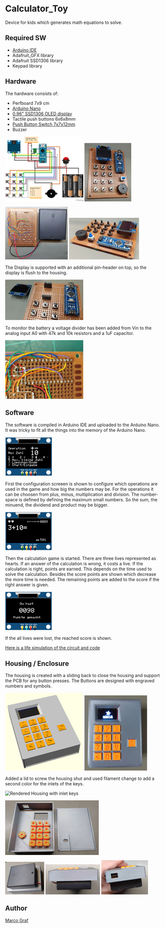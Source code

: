 # Calculator_Toy
Device for kids which generates math equations to solve.

## Required SW
* [Arduino IDE](https://www.arduino.cc/en/main/software)
* Adafruit_GFX library
* Adafruit SSD1306 library
* Keypad library

## Hardware
The hardware consists of:
* Perfboard 7x9 cm
* [Arduino Nano](https://store.arduino.cc/collections/nano-family/products/arduino-nano)
* [0.96" SSD1306 OLED display](https://www.aliexpress.com/w/wholesale-ssd1306.html)
* Tactile push buttons 6x6x8mm
* [Push Button Switch 7x7x12mm](https://www.aliexpress.com/item/32826123110.html)
* Buzzer

<img src="HW/Calculator_Toy_Steckplatine.png" alt="Wiring of hardware" width="50%"/> <img src="doc/PCB_front.jpg" alt="PCB front" width="30%"/><br>

<img src="doc/PCB_back.jpg" alt="PCB back" width="40%"/> <img src="doc/PCB_side.jpg" alt="PCB side" width="45%"/>


The Display is supported with an additional pin-header on top, so the display is flush
to the housing.

<img src="doc/PCB_display_support.jpg" alt="Display support" width="50%"/>


To monitor the battery a voltage divider has been added from Vin to the analog input A0
with 47k and 10k resistors and a 1uF capacitor.

<img src="doc/Voltage_divider.jpg" alt="Added voltage divier" width="50%"/>


## Software
The software is compiled in Arduino IDE and uploaded to the Arduino Nano.
It was tricky to fit all the things into the memory of the Arduino Nano.

<img src="doc/Display_Config.png" alt="Display Config" width="30%"/>

First the configuration screeen is shown to configure which operations are used in the
game and how big the numbers may be. For the operations it can be choosen from plus,
minus, multiplication and division. The number-space is defined by defining the maximum
small numbers. So the sum, the minuend, the dividend and product may be bigger.

<img src="doc/Display_Game.png" alt="Display Game" width="30%"/>

Then the calculation game is started. There are three lives represented as hearts. If an
answer of the calculation is wrong, it costs a live. If the calculation is right, points
are earned. This depends on the time used to solve the calculation. Besides the score points
are shown which decrease the more time is needed. The remaining points are added to the
score if the right answer is given.

<img src="doc/Display_Final_Score.png" alt="Display Final Score" width="30%"/>

If the all lives were lost, the reached score is shown.

[Here is a life simulation of the circuit and code](https://wokwi.com/projects/378812103614159873)

## Housing / Enclosure
The housing is created with a sliding back to close the housing and support the PCB
for any button presses. The Buttons are designed with engraved numbers and symbols.

<img src="doc/Calculator_Toy_Rendered.png" alt="Rendered Housing" width="50%"/> <img src="doc/Deivce_front_complete.jpg" alt="Finished device" width="40%"/><br>

Added a lid to screw the housing shut and used filament change to add a second color for the inlets of the keys.

<img src="docCalculator_Toy_Rendered_Inlet.png" alt="Rendered Housing with inlet keys" width="50%"/><br>

<img src="doc/Housing_inside.jpg" alt="Housing inside" width="60%"/><br>

<img src="doc/Housing_back.jpg" alt="Housing back" width="25%"/> <img src="doc/Housing_side.jpg" alt="Housing side" width="35%"/> <img src="doc/Housing_top.jpg" alt="Housing top" width="30%"/>


## Author
[Marco Graf](https://github.com/grafmar)
